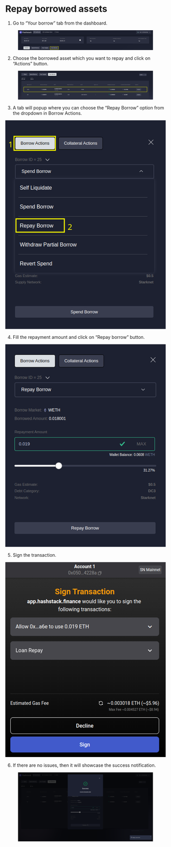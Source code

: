 # Repay borrowed assets

1. Go to “Your borrow” tab from the dashboard.

<figure><img src="../.gitbook/assets/image (45).png" alt=""><figcaption></figcaption></figure>

2. Choose the borrowed asset which you want to repay and click on “Actions” button.

<figure><img src="../.gitbook/assets/image (53).png" alt=""><figcaption></figcaption></figure>

3. A tab will popup where you can choose the “Repay Borrow” option from the dropdown in Borrow Actions.

![](<../.gitbook/assets/image (42).png>)



4. Fill the repayment amount and click on “Repay borrow” button.

![](<../.gitbook/assets/image (23).png>)



5. Sign the transaction.

![](<../.gitbook/assets/image (1).png>)



6. If there are no issues, then it will showcase the success notification.

<figure><img src="../.gitbook/assets/image (22).png" alt=""><figcaption></figcaption></figure>



